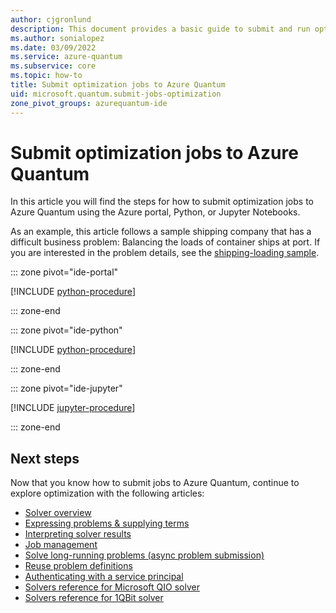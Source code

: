 ```yaml
---
author: cjgronlund
description: This document provides a basic guide to submit and run optimization jobs to Azure Quantum using the Azure portal, Python, or Jupyter Notebooks. 
ms.author: sonialopez
ms.date: 03/09/2022
ms.service: azure-quantum
ms.subservice: core
ms.topic: how-to
title: Submit optimization jobs to Azure Quantum
uid: microsoft.quantum.submit-jobs-optimization
zone_pivot_groups: azurequantum-ide
---
```


# Submit optimization jobs to Azure Quantum

In this article you will find the steps for how to submit optimization jobs to Azure Quantum using the Azure portal, Python, or Jupyter Notebooks.

As an example, this article follows a sample shipping company that has a difficult business problem: Balancing the loads of container ships at port. If you are interested in the problem details, see the [shipping-loading sample](https://github.com/microsoft/qio-samples/tree/main/samples/ship-loading).

::: zone pivot="ide-portal"

[!INCLUDE [python-procedure](includes/how-to-submit-qio-include-portal.md)]

::: zone-end

::: zone pivot="ide-python"

[!INCLUDE [python-procedure](includes/how-to-submit-qio-include-python.md)]

::: zone-end

::: zone pivot="ide-jupyter"

[!INCLUDE [jupyter-procedure](includes/how-to-submit-qio-include-jupyter.md)]

::: zone-end

## Next steps

Now that you know how to submit jobs to Azure Quantum, continue to explore optimization with the following articles:

- [Solver overview](xref:microsoft.quantum.reference.qio-target-list)
- [Expressing problems & supplying terms](xref:microsoft.quantum.optimization.express-problem)
- [Interpreting solver results](xref:microsoft.quantum.optimization.understand-solver-results)
- [Job management](xref:microsoft.quantum.optimization.job-management)
- [Solve long-running problems (async problem submission)](xref:microsoft.quantum.optimization.solve-long-running-problems)
- [Reuse problem definitions](xref:microsoft.quantum.optimization.reuse-problem-definitions)
- [Authenticating with a service principal](xref:microsoft.quantum.optimization.authenticate-service-principal)
- [Solvers reference for Microsoft QIO solver](xref:microsoft.quantum.optimization.providers.microsoft.qio)
- [Solvers reference for 1QBit solver](xref:microsoft.quantum.providers.optimization.1qbit)
